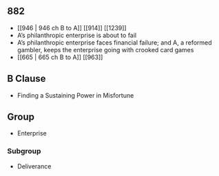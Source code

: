 ## 882
- [[946 | 946 ch B to A]] [[914]] [[1239]] 
- A’s philanthropic enterprise is about to fail
- A’s philanthropic enterprise faces financial failure; and A, a reformed gambler, keeps the enterprise going with crooked card games
- [[665 | 665 ch B to A]] [[963]] 

## B Clause
- Finding a Sustaining Power in Misfortune

## Group
- Enterprise

### Subgroup
- Deliverance

